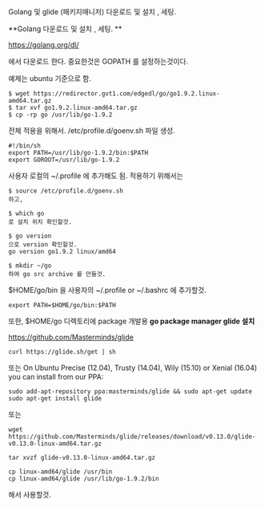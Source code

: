 Golang 및 glide (패키지매니저) 다운로드 및 설치 , 세팅. 

**Golang 다운로드 및 설치 , 세팅. **

https://golang.org/dl/ 

에서 다운로드 한다.
중요한것은 GOPATH 를 설정하는것이다.

예제는 ubuntu 기준으로 함.

```
$ wget https://redirector.gvt1.com/edgedl/go/go1.9.2.linux-amd64.tar.gz
$ tar xvf go1.9.2.linux-amd64.tar.gz
$ cp -rp go /usr/lib/go-1.9.2

```
전체 적용을 위해서.
/etc/profile.d/goenv.sh  파일 생성.

```
#!/bin/sh
export PATH=/usr/lib/go-1.9.2/bin:$PATH
export GOROOT=/usr/lib/go-1.9.2
```

사용자 로컬의 ~/.profile 에 추가해도 됨.
적용하기 위해서는 

```
$ source /etc/profile.d/goenv.sh
하고,

$ which go
로 설치 위치 확인할것.

$ go version   
으로 version 확인할것.
go version go1.9.2 linux/amd64

$ mkdir ~/go
하여 go src archive 를 만들것.

```

$HOME/go/bin 을 사용자의 ~/.profile  or  ~/.bashrc 에
추가할것.

```
export PATH=$HOME/go/bin:$PATH
```

또한, $HOME/go  디렉토리에 package 개발용 
**go package manager glide 설치**

https://github.com/Masterminds/glide

```
curl https://glide.sh/get | sh
```
또는
On Ubuntu Precise (12.04), Trusty (14.04), Wily (15.10) or Xenial (16.04) you can install from our PPA:
```
sudo add-apt-repository ppa:masterminds/glide && sudo apt-get update
sudo apt-get install glide
```

또는 

```
wget https://github.com/Masterminds/glide/releases/download/v0.13.0/glide-v0.13.0-linux-amd64.tar.gz

tar xvzf glide-v0.13.0-linux-amd64.tar.gz

cp linux-amd64/glide /usr/bin
cp linux-amd64/glide /usr/lib/go-1.9.2/bin
```
해서 사용할것.


